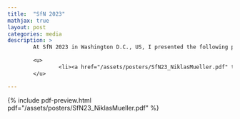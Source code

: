 ```yaml
---
title:  "SfN 2023"
mathjax: true
layout: post
categories: media
description: >
        At SfN 2023 in Washington D.C., US, I presented the following poster: 
        
        <u>
                <li><a href="/assets/posters/SfN23_NiklasMueller.pdf" target="_blank">Download poster</a></li>
        </u>

---
```


<!-- <iframe class="pdf-preview" src="{{ '/assets/posters/SfN23_NiklasMueller.pdf' | relative_url }}#page=1&zoom=80" width="300" height="400" style="border:1px solid #ccc;"></iframe> -->
{% include pdf-preview.html pdf="/assets/posters/SfN23_NiklasMueller.pdf" %}

